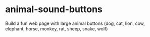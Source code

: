 # animal-sound-buttons
Build a fun web page with large animal buttons (dog, cat, lion, cow, elephant, horse, monkey, rat, sheep, snake, wolf)
